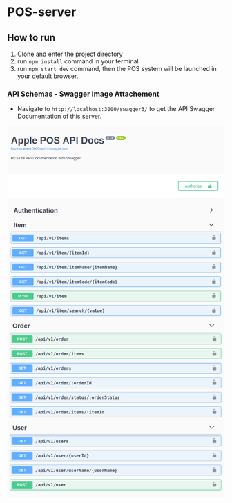 # POS-server

## How to run

1. Clone and enter the project directory
2. run ```npm install``` command in your terminal
3. run ```npm start dev``` command, then the POS system will be launched in your default browser.

### API Schemas - Swagger Image Attachement

* Navigate to ```http://localhost:3000/swagger3/``` to get the API Swagger Documentation of this server.

![Login Page](./docs/api_schema1.png)
![Login Page](./docs/api_schema2.png)
